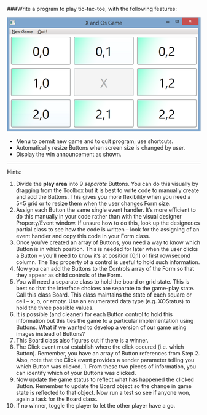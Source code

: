 ###Write a program to play tic-tac-toe, with the following features:

![Screenshot](img1.png)

- Menu to permit new game and to quit program; use shortcuts.
- Automatically resize Buttons when screen size is changed by user.
- Display the win announcement as shown.

***

Hints:

1. Divide the **play area** into 9 _separate_ Buttons. You can do this visually by dragging from the Toolbox but it is best to write code to manually create and add the Buttons. This gives you more flexibility when you need a 5×5 grid or to resize them when the user changes Form size.
1. Assign each Button the same single event handler. It’s more efficient to do this manually in your code rather than with the visual designer Property/Event window. If unsure how to do this, look up the designer.cs partial class to see how the code is written – look for the assigning of an event handler and copy this code in your Form class.
1. Once you’ve created an array of Buttons, you need a way to know which Button is in which position. This is needed for later when the user clicks a Button – you’ll need to know it’s at position [0,1] or first row/second column. The Tag property of a control is useful to hold such information.
1. Now you can add the Buttons to the Controls array of the Form so that they appear as child controls of the Form.
1. You will need a separate class to hold the board or grid state. This is best so that the interface choices are separate to the game-play state. Call this class Board. This class maintains the state of each square or cell – x, o, or empty. Use an enumerated data type (e.g. XOStatus) to hold the three possible values.
1. It is possible (and cleaner) for each Button control to hold this information but this ties the game to a particular implementation using Buttons. What if we wanted to develop a version of our game using images instead of Buttons?
1. This Board class also figures out if there is a winner.
1. The Click event must establish where the click occured (i.e. which Button). Remember, you have an array of Button references from Step 2. Also, note that the Click event provides a sender parameter telling you which Button was clicked. 1. From these two pieces of information, you can identify which of your Buttons was clicked.
1. Now update the game status to reflect what has happened the clicked Button. Remember to update the Board object so the change in game state is reflected to that object. Now run a test so see if anyone won, again a task for the Board class.
1. If no winner, toggle the player to let the other player have a go.

